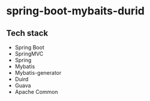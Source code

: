 # spring-boot-mybaits-durid
## Tech stack
* Spring Boot
* SpringMVC
* Spring
* Mybatis
* Mybatis-generator
* Duird
* Guava
* Apache Common

